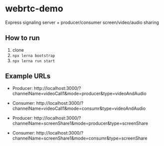 # webrtc-demo
Express signaling server + producer/consumer screen/video/audio sharing

## How to run

1. clone
1. `npx lerna bootstrap`
1. `npx lerna run start`

## Example URLs

* Producer: http://localhost:3000/?channelName=videoCall1&mode=producer&type=videoAndAudio
* Consumer: http://localhost:3000/?channelName=videoCall1&mode=consumr&type=videoAndAudio

* Producer: http://localhost:3000/?channelName=screenShare1&mode=producer&type=screenShare
* Consumer: http://localhost:3000/?channelName=screenShare1&mode=consumr&type=screenShare
